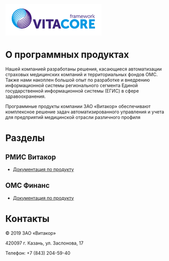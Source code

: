 <!-- TITLE: Документация РМИС Витакор -->
<!-- SUBTITLE: Сайт документации -->

![Login Logo](/uploads/login-logo.png "Login Logo")
# О программных продуктах
Нашей компанией разработаны решения, касающиеся автоматизации страховых медицинских компаний и территориальных фондов ОМС. Также нами накоплен большой опыт по разработке и внедрению информационной системы регионального сегмента Единой государственной информационной системы (ЕГИС) в сфере здравоохранения.

Программные продукты компании ЗАО «Витакор» обеспечивают комплексное решение задач автоматизированного управления и учета для предприятий медицинской отрасли различного профиля
# Разделы
## РМИС Витакор

- [Документация по продукту](rmis)

## ОМС Финанс

- [Документация по продукту](oms-finance)

# Контакты
© 2019 ЗАО «Витакор»

420097 г. Казань, ул. Заслонова, 17

Телефон: +7 (843) 204-59-40